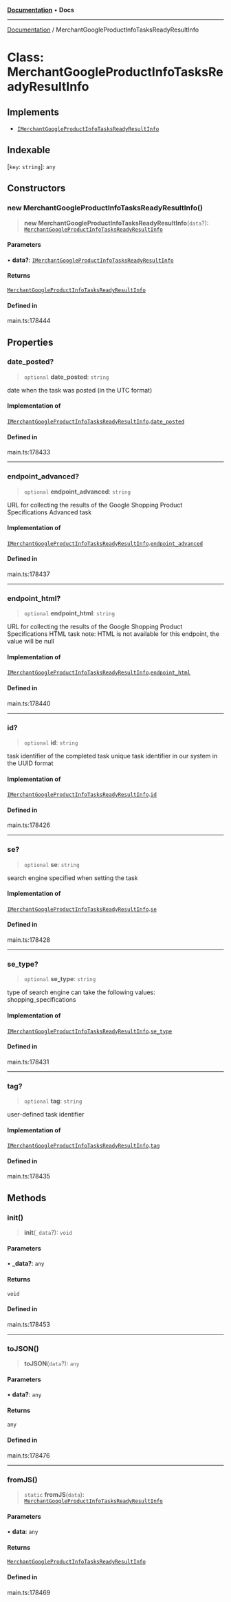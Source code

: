[**Documentation**](../README.md) • **Docs**

***

[Documentation](../globals.md) / MerchantGoogleProductInfoTasksReadyResultInfo

# Class: MerchantGoogleProductInfoTasksReadyResultInfo

## Implements

- [`IMerchantGoogleProductInfoTasksReadyResultInfo`](../interfaces/IMerchantGoogleProductInfoTasksReadyResultInfo.md)

## Indexable

 \[`key`: `string`\]: `any`

## Constructors

### new MerchantGoogleProductInfoTasksReadyResultInfo()

> **new MerchantGoogleProductInfoTasksReadyResultInfo**(`data`?): [`MerchantGoogleProductInfoTasksReadyResultInfo`](MerchantGoogleProductInfoTasksReadyResultInfo.md)

#### Parameters

• **data?**: [`IMerchantGoogleProductInfoTasksReadyResultInfo`](../interfaces/IMerchantGoogleProductInfoTasksReadyResultInfo.md)

#### Returns

[`MerchantGoogleProductInfoTasksReadyResultInfo`](MerchantGoogleProductInfoTasksReadyResultInfo.md)

#### Defined in

main.ts:178444

## Properties

### date\_posted?

> `optional` **date\_posted**: `string`

date when the task was posted (in the UTC format)

#### Implementation of

[`IMerchantGoogleProductInfoTasksReadyResultInfo`](../interfaces/IMerchantGoogleProductInfoTasksReadyResultInfo.md).[`date_posted`](../interfaces/IMerchantGoogleProductInfoTasksReadyResultInfo.md#date_posted)

#### Defined in

main.ts:178433

***

### endpoint\_advanced?

> `optional` **endpoint\_advanced**: `string`

URL for collecting the results of the Google Shopping Product Specifications Advanced task

#### Implementation of

[`IMerchantGoogleProductInfoTasksReadyResultInfo`](../interfaces/IMerchantGoogleProductInfoTasksReadyResultInfo.md).[`endpoint_advanced`](../interfaces/IMerchantGoogleProductInfoTasksReadyResultInfo.md#endpoint_advanced)

#### Defined in

main.ts:178437

***

### endpoint\_html?

> `optional` **endpoint\_html**: `string`

URL for collecting the results of the Google Shopping Product Specifications HTML task
note: HTML is not available for this endpoint, the value will be null

#### Implementation of

[`IMerchantGoogleProductInfoTasksReadyResultInfo`](../interfaces/IMerchantGoogleProductInfoTasksReadyResultInfo.md).[`endpoint_html`](../interfaces/IMerchantGoogleProductInfoTasksReadyResultInfo.md#endpoint_html)

#### Defined in

main.ts:178440

***

### id?

> `optional` **id**: `string`

task identifier of the completed task
unique task identifier in our system in the UUID format

#### Implementation of

[`IMerchantGoogleProductInfoTasksReadyResultInfo`](../interfaces/IMerchantGoogleProductInfoTasksReadyResultInfo.md).[`id`](../interfaces/IMerchantGoogleProductInfoTasksReadyResultInfo.md#id)

#### Defined in

main.ts:178426

***

### se?

> `optional` **se**: `string`

search engine specified when setting the task

#### Implementation of

[`IMerchantGoogleProductInfoTasksReadyResultInfo`](../interfaces/IMerchantGoogleProductInfoTasksReadyResultInfo.md).[`se`](../interfaces/IMerchantGoogleProductInfoTasksReadyResultInfo.md#se)

#### Defined in

main.ts:178428

***

### se\_type?

> `optional` **se\_type**: `string`

type of search engine
can take the following values: shopping_specifications

#### Implementation of

[`IMerchantGoogleProductInfoTasksReadyResultInfo`](../interfaces/IMerchantGoogleProductInfoTasksReadyResultInfo.md).[`se_type`](../interfaces/IMerchantGoogleProductInfoTasksReadyResultInfo.md#se_type)

#### Defined in

main.ts:178431

***

### tag?

> `optional` **tag**: `string`

user-defined task identifier

#### Implementation of

[`IMerchantGoogleProductInfoTasksReadyResultInfo`](../interfaces/IMerchantGoogleProductInfoTasksReadyResultInfo.md).[`tag`](../interfaces/IMerchantGoogleProductInfoTasksReadyResultInfo.md#tag)

#### Defined in

main.ts:178435

## Methods

### init()

> **init**(`_data`?): `void`

#### Parameters

• **\_data?**: `any`

#### Returns

`void`

#### Defined in

main.ts:178453

***

### toJSON()

> **toJSON**(`data`?): `any`

#### Parameters

• **data?**: `any`

#### Returns

`any`

#### Defined in

main.ts:178476

***

### fromJS()

> `static` **fromJS**(`data`): [`MerchantGoogleProductInfoTasksReadyResultInfo`](MerchantGoogleProductInfoTasksReadyResultInfo.md)

#### Parameters

• **data**: `any`

#### Returns

[`MerchantGoogleProductInfoTasksReadyResultInfo`](MerchantGoogleProductInfoTasksReadyResultInfo.md)

#### Defined in

main.ts:178469
